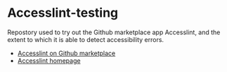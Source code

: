 # Accesslint-testing

Repostory used to try out the Github marketplace app Accesslint, and the extent to which it is able to detect accessibility errors.
- [Accesslint on Github marketplace](https://github.com/marketplace/accesslint)
- [Accesslint homepage](https://accesslint.com/)
